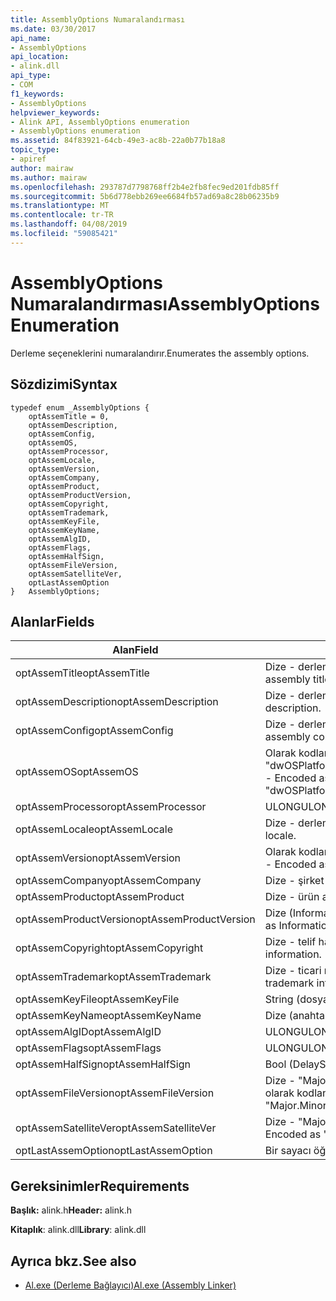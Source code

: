 ```yaml
---
title: AssemblyOptions Numaralandırması
ms.date: 03/30/2017
api_name:
- AssemblyOptions
api_location:
- alink.dll
api_type:
- COM
f1_keywords:
- AssemblyOptions
helpviewer_keywords:
- Alink API, AssemblyOptions enumeration
- AssemblyOptions enumeration
ms.assetid: 84f83921-64cb-49e3-ac8b-22a0b77b18a8
topic_type:
- apiref
author: mairaw
ms.author: mairaw
ms.openlocfilehash: 293787d7798768ff2b4e2fb8fec9ed201fdb85ff
ms.sourcegitcommit: 5b6d778ebb269ee6684fb57ad69a8c28b06235b9
ms.translationtype: MT
ms.contentlocale: tr-TR
ms.lasthandoff: 04/08/2019
ms.locfileid: "59085421"
---
```

# <a name="assemblyoptions-enumeration"></a><span data-ttu-id="07252-102">AssemblyOptions Numaralandırması</span><span class="sxs-lookup"><span data-stu-id="07252-102">AssemblyOptions Enumeration</span></span>
<span data-ttu-id="07252-103">Derleme seçeneklerini numaralandırır.</span><span class="sxs-lookup"><span data-stu-id="07252-103">Enumerates the assembly options.</span></span>  
  
## <a name="syntax"></a><span data-ttu-id="07252-104">Sözdizimi</span><span class="sxs-lookup"><span data-stu-id="07252-104">Syntax</span></span>  
  
```  
typedef enum _AssemblyOptions {  
    optAssemTitle = 0,  
    optAssemDescription,  
    optAssemConfig,  
    optAssemOS,  
    optAssemProcessor,  
    optAssemLocale,  
    optAssemVersion,  
    optAssemCompany,  
    optAssemProduct,  
    optAssemProductVersion,  
    optAssemCopyright,  
    optAssemTrademark,  
    optAssemKeyFile,  
    optAssemKeyName,  
    optAssemAlgID,  
    optAssemFlags,  
    optAssemHalfSign,  
    optAssemFileVersion,  
    optAssemSatelliteVer,  
    optLastAssemOption  
}   AssemblyOptions;  
```  
  
## <a name="fields"></a><span data-ttu-id="07252-105">Alanlar</span><span class="sxs-lookup"><span data-stu-id="07252-105">Fields</span></span>  
  
|<span data-ttu-id="07252-106">Alan</span><span class="sxs-lookup"><span data-stu-id="07252-106">Field</span></span>|<span data-ttu-id="07252-107">Açıklama</span><span class="sxs-lookup"><span data-stu-id="07252-107">Description</span></span>|  
|-----------|-----------------|  
|<span data-ttu-id="07252-108">optAssemTitle</span><span class="sxs-lookup"><span data-stu-id="07252-108">optAssemTitle</span></span>|<span data-ttu-id="07252-109">Dize - derleme başlığı temsil eder.</span><span class="sxs-lookup"><span data-stu-id="07252-109">String - Represents the assembly title.</span></span>|  
|<span data-ttu-id="07252-110">optAssemDescription</span><span class="sxs-lookup"><span data-stu-id="07252-110">optAssemDescription</span></span>|<span data-ttu-id="07252-111">Dize - derleme tanımı içerir.</span><span class="sxs-lookup"><span data-stu-id="07252-111">String - Contains the assembly description.</span></span>|  
|<span data-ttu-id="07252-112">optAssemConfig</span><span class="sxs-lookup"><span data-stu-id="07252-112">optAssemConfig</span></span>|<span data-ttu-id="07252-113">Dize - derleme yapılandırmasını içerir.</span><span class="sxs-lookup"><span data-stu-id="07252-113">String - Contains the assembly configuration.</span></span>|  
|<span data-ttu-id="07252-114">optAssemOS</span><span class="sxs-lookup"><span data-stu-id="07252-114">optAssemOS</span></span>|<span data-ttu-id="07252-115">Olarak kodlanmış bir dize -: "dwOSPlatformId.dwOSMajorVersion.dwOSMinorVersion".</span><span class="sxs-lookup"><span data-stu-id="07252-115">String - Encoded as: "dwOSPlatformId.dwOSMajorVersion.dwOSMinorVersion".</span></span>|  
|<span data-ttu-id="07252-116">optAssemProcessor</span><span class="sxs-lookup"><span data-stu-id="07252-116">optAssemProcessor</span></span>|<span data-ttu-id="07252-117">ULONG</span><span class="sxs-lookup"><span data-stu-id="07252-117">ULONG</span></span>|  
|<span data-ttu-id="07252-118">optAssemLocale</span><span class="sxs-lookup"><span data-stu-id="07252-118">optAssemLocale</span></span>|<span data-ttu-id="07252-119">Dize - derleme yerel ayar içerir.</span><span class="sxs-lookup"><span data-stu-id="07252-119">String - Contains the assembly locale.</span></span>|  
|<span data-ttu-id="07252-120">optAssemVersion</span><span class="sxs-lookup"><span data-stu-id="07252-120">optAssemVersion</span></span>|<span data-ttu-id="07252-121">Olarak kodlanmış bir dize -: "Major.Minor.Build.Revision".</span><span class="sxs-lookup"><span data-stu-id="07252-121">String - Encoded as: "Major.Minor.Build.Revision".</span></span>|  
|<span data-ttu-id="07252-122">optAssemCompany</span><span class="sxs-lookup"><span data-stu-id="07252-122">optAssemCompany</span></span>|<span data-ttu-id="07252-123">Dize - şirket içerir.</span><span class="sxs-lookup"><span data-stu-id="07252-123">String - Contains the company.</span></span>|  
|<span data-ttu-id="07252-124">optAssemProduct</span><span class="sxs-lookup"><span data-stu-id="07252-124">optAssemProduct</span></span>|<span data-ttu-id="07252-125">Dize - ürün adını içerir.</span><span class="sxs-lookup"><span data-stu-id="07252-125">String - Contains the product name.</span></span>|  
|<span data-ttu-id="07252-126">optAssemProductVersion</span><span class="sxs-lookup"><span data-stu-id="07252-126">optAssemProductVersion</span></span>|<span data-ttu-id="07252-127">Dize (InformationalVersion olarak da bilinir).</span><span class="sxs-lookup"><span data-stu-id="07252-127">String (also known as InformationalVersion).</span></span>|  
|<span data-ttu-id="07252-128">optAssemCopyright</span><span class="sxs-lookup"><span data-stu-id="07252-128">optAssemCopyright</span></span>|<span data-ttu-id="07252-129">Dize - telif hakkı bilgileri içerir.</span><span class="sxs-lookup"><span data-stu-id="07252-129">String - Contains the copyright information.</span></span>|  
|<span data-ttu-id="07252-130">optAssemTrademark</span><span class="sxs-lookup"><span data-stu-id="07252-130">optAssemTrademark</span></span>|<span data-ttu-id="07252-131">Dize - ticari marka bilgileri içerir.</span><span class="sxs-lookup"><span data-stu-id="07252-131">String - Contains the trademark information.</span></span>|  
|<span data-ttu-id="07252-132">optAssemKeyFile</span><span class="sxs-lookup"><span data-stu-id="07252-132">optAssemKeyFile</span></span>|<span data-ttu-id="07252-133">String (dosya adı).</span><span class="sxs-lookup"><span data-stu-id="07252-133">String (file name).</span></span>|  
|<span data-ttu-id="07252-134">optAssemKeyName</span><span class="sxs-lookup"><span data-stu-id="07252-134">optAssemKeyName</span></span>|<span data-ttu-id="07252-135">Dize (anahtar adı).</span><span class="sxs-lookup"><span data-stu-id="07252-135">String (The key name).</span></span>|  
|<span data-ttu-id="07252-136">optAssemAlgID</span><span class="sxs-lookup"><span data-stu-id="07252-136">optAssemAlgID</span></span>|<span data-ttu-id="07252-137">ULONG</span><span class="sxs-lookup"><span data-stu-id="07252-137">ULONG</span></span>|  
|<span data-ttu-id="07252-138">optAssemFlags</span><span class="sxs-lookup"><span data-stu-id="07252-138">optAssemFlags</span></span>|<span data-ttu-id="07252-139">ULONG</span><span class="sxs-lookup"><span data-stu-id="07252-139">ULONG</span></span>|  
|<span data-ttu-id="07252-140">optAssemHalfSign</span><span class="sxs-lookup"><span data-stu-id="07252-140">optAssemHalfSign</span></span>|<span data-ttu-id="07252-141">Bool (DelaySign da bilinir).</span><span class="sxs-lookup"><span data-stu-id="07252-141">Bool (Also known as DelaySign).</span></span>|  
|<span data-ttu-id="07252-142">optAssemFileVersion</span><span class="sxs-lookup"><span data-stu-id="07252-142">optAssemFileVersion</span></span>|<span data-ttu-id="07252-143">Dize - "Major.Minor.Build.Revision"--ProductVersion aynı olarak kodlanmış.</span><span class="sxs-lookup"><span data-stu-id="07252-143">String - Encoded as "Major.Minor.Build.Revision"--same as ProductVersion.</span></span>|  
|<span data-ttu-id="07252-144">optAssemSatelliteVer</span><span class="sxs-lookup"><span data-stu-id="07252-144">optAssemSatelliteVer</span></span>|<span data-ttu-id="07252-145">Dize - "Major.Minor.Build.Revision" olarak kodlanmış.</span><span class="sxs-lookup"><span data-stu-id="07252-145">String - Encoded as "Major.Minor.Build.Revision".</span></span>|  
|<span data-ttu-id="07252-146">optLastAssemOption</span><span class="sxs-lookup"><span data-stu-id="07252-146">optLastAssemOption</span></span>|<span data-ttu-id="07252-147">Bir sayacı öğelerin sayısı.</span><span class="sxs-lookup"><span data-stu-id="07252-147">A counter of the number of elements.</span></span>|  
  
## <a name="requirements"></a><span data-ttu-id="07252-148">Gereksinimler</span><span class="sxs-lookup"><span data-stu-id="07252-148">Requirements</span></span>  
 <span data-ttu-id="07252-149">**Başlık:** alink.h</span><span class="sxs-lookup"><span data-stu-id="07252-149">**Header:** alink.h</span></span>  
  
 <span data-ttu-id="07252-150">**Kitaplık**: alink.dll</span><span class="sxs-lookup"><span data-stu-id="07252-150">**Library**: alink.dll</span></span>  
  
## <a name="see-also"></a><span data-ttu-id="07252-151">Ayrıca bkz.</span><span class="sxs-lookup"><span data-stu-id="07252-151">See also</span></span>

- [<span data-ttu-id="07252-152">Al.exe (Derleme Bağlayıcı)</span><span class="sxs-lookup"><span data-stu-id="07252-152">Al.exe (Assembly Linker)</span></span>](../../../../docs/framework/tools/al-exe-assembly-linker.md)

